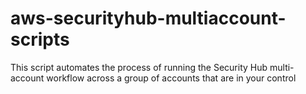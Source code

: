 # aws-securityhub-multiaccount-scripts
This script automates the process of running the Security Hub multi-account workflow across a group of accounts that are in your control
